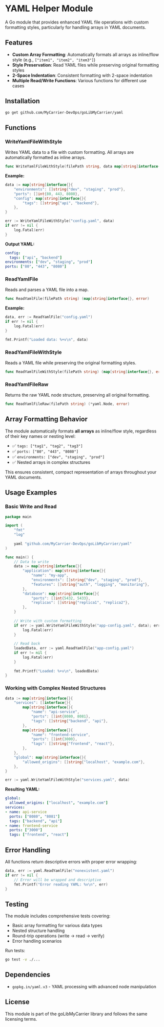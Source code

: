# YAML Helper Module

A Go module that provides enhanced YAML file operations with custom formatting styles, particularly for handling arrays in YAML documents.

## Features

- **Custom Array Formatting**: Automatically formats all arrays as inline/flow style (e.g., `["item1", "item2", "item3"]`)
- **Style Preservation**: Read YAML files while preserving original formatting styles
- **2-Space Indentation**: Consistent formatting with 2-space indentation
- **Multiple Read/Write Functions**: Various functions for different use cases

## Installation

```bash
go get github.com/MyCarrier-DevOps/goLibMyCarrier/yaml
```

## Functions

### WriteYamlFileWithStyle

Writes YAML data to a file with custom formatting. All arrays are automatically formatted as inline arrays.

```go
func WriteYamlFileWithStyle(filePath string, data map[string]interface{}) error
```

**Example:**
```go
data := map[string]interface{}{
    "environments": []string{"dev", "staging", "prod"},
    "ports": []int{80, 443, 8080},
    "config": map[string]interface{}{
        "tags": []string{"api", "backend"},
    },
}

err := WriteYamlFileWithStyle("config.yaml", data)
if err != nil {
    log.Fatal(err)
}
```

**Output YAML:**
```yaml
config:
  tags: ["api", "backend"]
environments: ["dev", "staging", "prod"]
ports: ["80", "443", "8080"]
```

### ReadYamlFile

Reads and parses a YAML file into a map.

```go
func ReadYamlFile(filePath string) (map[string]interface{}, error)
```

**Example:**
```go
data, err := ReadYamlFile("config.yaml")
if err != nil {
    log.Fatal(err)
}

fmt.Printf("Loaded data: %+v\n", data)
```

### ReadYamlFileWithStyle

Reads a YAML file while preserving the original formatting styles.

```go
func ReadYamlFileWithStyle(filePath string) (map[string]interface{}, error)
```

### ReadYamlFileRaw

Returns the raw YAML node structure, preserving all original formatting.

```go
func ReadYamlFileRaw(filePath string) (*yaml.Node, error)
```

## Array Formatting Behavior

The module automatically formats **all arrays** as inline/flow style, regardless of their key names or nesting level:

- ✅ `tags: ["tag1", "tag2", "tag3"]`
- ✅ `ports: ["80", "443", "8080"]`
- ✅ `environments: ["dev", "staging", "prod"]`
- ✅ Nested arrays in complex structures

This ensures consistent, compact representation of arrays throughout your YAML documents.

## Usage Examples

### Basic Write and Read

```go
package main

import (
    "fmt"
    "log"
    
    yaml "github.com/MyCarrier-DevOps/goLibMyCarrier/yaml"
)

func main() {
    // Data to write
    data := map[string]interface{}{
        "application": map[string]interface{}{
            "name": "my-app",
            "environments": []string{"dev", "staging", "prod"},
            "features": []string{"auth", "logging", "monitoring"},
        },
        "database": map[string]interface{}{
            "ports": []int{5432, 5433},
            "replicas": []string{"replica1", "replica2"},
        },
    }
    
    // Write with custom formatting
    if err := yaml.WriteYamlFileWithStyle("app-config.yaml", data); err != nil {
        log.Fatal(err)
    }
    
    // Read back
    loadedData, err := yaml.ReadYamlFile("app-config.yaml")
    if err != nil {
        log.Fatal(err)
    }
    
    fmt.Printf("Loaded: %+v\n", loadedData)
}
```

### Working with Complex Nested Structures

```go
data := map[string]interface{}{
    "services": []interface{}{
        map[string]interface{}{
            "name": "api-service",
            "ports": []int{8080, 8081},
            "tags": []string{"backend", "api"},
        },
        map[string]interface{}{
            "name": "frontend-service", 
            "ports": []int{3000},
            "tags": []string{"frontend", "react"},
        },
    },
    "global": map[string]interface{}{
        "allowed_origins": []string{"localhost", "example.com"},
    },
}

err := yaml.WriteYamlFileWithStyle("services.yaml", data)
```

**Resulting YAML:**
```yaml
global:
  allowed_origins: ["localhost", "example.com"]
services:
- name: api-service
  ports: ["8080", "8081"]
  tags: ["backend", "api"]
- name: frontend-service
  ports: ["3000"]
  tags: ["frontend", "react"]
```

## Error Handling

All functions return descriptive errors with proper error wrapping:

```go
data, err := yaml.ReadYamlFile("nonexistent.yaml")
if err != nil {
    // Error will be wrapped and descriptive
    fmt.Printf("Error reading YAML: %v\n", err)
}
```

## Testing

The module includes comprehensive tests covering:
- Basic array formatting for various data types
- Nested structure handling
- Round-trip operations (write → read → verify)
- Error handling scenarios

Run tests:
```bash
go test -v ./...
```

## Dependencies

- `gopkg.in/yaml.v3` - YAML processing with advanced node manipulation

## License

This module is part of the goLibMyCarrier library and follows the same licensing terms.